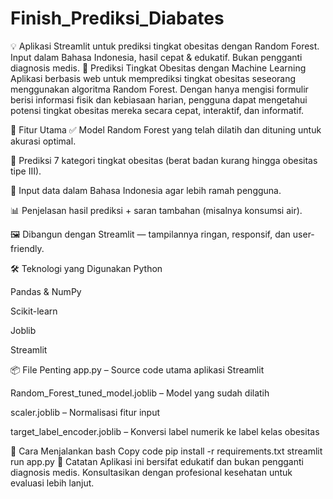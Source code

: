 # Finish_Prediksi_Diabates
💡 Aplikasi Streamlit untuk prediksi tingkat obesitas dengan Random Forest. Input dalam Bahasa Indonesia, hasil cepat &amp; edukatif. Bukan pengganti diagnosis medis.
💪 Prediksi Tingkat Obesitas dengan Machine Learning
Aplikasi berbasis web untuk memprediksi tingkat obesitas seseorang menggunakan algoritma Random Forest. Dengan hanya mengisi formulir berisi informasi fisik dan kebiasaan harian, pengguna dapat mengetahui potensi tingkat obesitas mereka secara cepat, interaktif, dan informatif.

🚀 Fitur Utama
✅ Model Random Forest yang telah dilatih dan dituning untuk akurasi optimal.

🧠 Prediksi 7 kategori tingkat obesitas (berat badan kurang hingga obesitas tipe III).

🎯 Input data dalam Bahasa Indonesia agar lebih ramah pengguna.

📊 Penjelasan hasil prediksi + saran tambahan (misalnya konsumsi air).

🖼️ Dibangun dengan Streamlit — tampilannya ringan, responsif, dan user-friendly.

🛠️ Teknologi yang Digunakan
Python

Pandas & NumPy

Scikit-learn

Joblib

Streamlit

📦 File Penting
app.py – Source code utama aplikasi Streamlit

Random_Forest_tuned_model.joblib – Model yang sudah dilatih

scaler.joblib – Normalisasi fitur input

target_label_encoder.joblib – Konversi label numerik ke label kelas obesitas

🔧 Cara Menjalankan
bash
Copy code
pip install -r requirements.txt
streamlit run app.py
📍 Catatan
Aplikasi ini bersifat edukatif dan bukan pengganti diagnosis medis. Konsultasikan dengan profesional kesehatan untuk evaluasi lebih lanjut.
